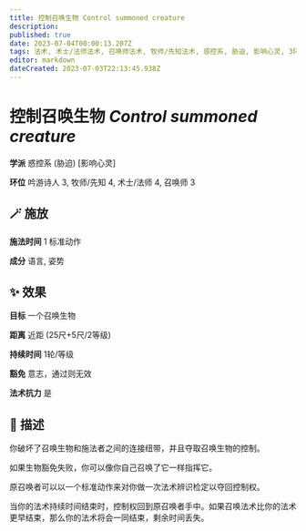 ```yaml
---
title: 控制召唤生物 Control summoned creature
description: 
published: true
date: 2023-07-04T00:00:13.207Z
tags: 法术, 术士/法师法术, 召唤师法术, 牧师/先知法术, 惑控系, 胁迫, 影响心灵, 3环法术, 4环法术, 吟游诗人法术
editor: markdown
dateCreated: 2023-07-03T22:13:45.938Z
---
```


# **控制召唤生物** *Control summoned creature*

**学派** 惑控系 (胁迫) \[影响心灵\] 

**环位** 吟游诗人 3, 牧师/先知 4, 术士/法师 4, 召唤师 3

## 🪄 施放

**施法时间** 1 标准动作

**成分** 语言, 姿势

## ✨ 效果 

**目标** 一个召唤生物 

**距离** 近距 (25尺+5尺/2等级)  

**持续时间** 1轮/等级 

**豁免** 意志，通过则无效

**法术抗力** 是

## 📖 描述

你破坏了召唤生物和施法者之间的连接纽带，并且夺取召唤生物的控制。

如果生物豁免失败，你可以像你自己召唤了它一样指挥它。

原召唤者可以以一个标准动作来对你做一次法术辨识检定以夺回控制权。

当你的法术持续时间结束时，控制权回到原召唤者手中。如果召唤法术比你的法术更早结束，那么你的法术将会一同结束，剩余时间丢失。
    